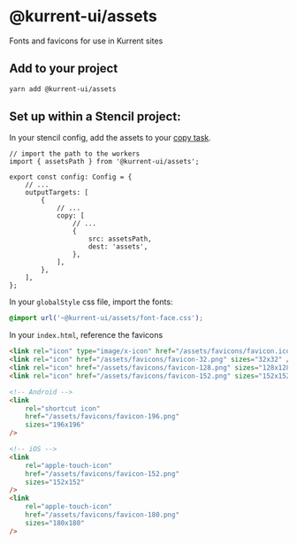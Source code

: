# @kurrent-ui/assets

Fonts and favicons for use in Kurrent sites

## Add to your project

```sh
yarn add @kurrent-ui/assets
```

## Set up within a Stencil project:

In your stencil config, add the assets to your [copy task](https://stenciljs.com/docs/copy-tasks#copy-tasks-for-output-targets).

```tsx
// import the path to the workers
import { assetsPath } from '@kurrent-ui/assets';

export const config: Config = {
    // ...
    outputTargets: [
        {
            // ...
            copy: [
                // ...
                {
                    src: assetsPath,
                    dest: 'assets',
                },
            ],
        },
    ],
};
```

In your `globalStyle` css file, import the fonts:

```css
@import url('~@kurrent-ui/assets/font-face.css');
```

In your `index.html`, reference the favicons

```html
<link rel="icon" type="image/x-icon" href="/assets/favicons/favicon.ico" />
<link rel="icon" href="/assets/favicons/favicon-32.png" sizes="32x32" />
<link rel="icon" href="/assets/favicons/favicon-128.png" sizes="128x128" />
<link rel="icon" href="/assets/favicons/favicon-152.png" sizes="152x152" />

<!-- Android -->
<link
    rel="shortcut icon"
    href="/assets/favicons/favicon-196.png"
    sizes="196x196"
/>

<!-- iOS -->
<link
    rel="apple-touch-icon"
    href="/assets/favicons/favicon-152.png"
    sizes="152x152"
/>
<link
    rel="apple-touch-icon"
    href="/assets/favicons/favicon-180.png"
    sizes="180x180"
/>
```
